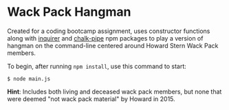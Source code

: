 # Wack Pack Hangman

Created for a coding bootcamp assignment, uses constructor functions along with [inquirer](https://www.npmjs.com/package/inquirer) and [chalk-pipe](https://www.npmjs.com/package/chalk-pipe) npm packages to play a version of hangman on the command-line centered around Howard Stern Wack Pack members.

To begin, after running `npm install`, use this command to start:

```
$ node main.js
```
**Hint**: Includes both living and deceased wack pack members, but none that were deemed "not wack pack material" by Howard in 2015.
